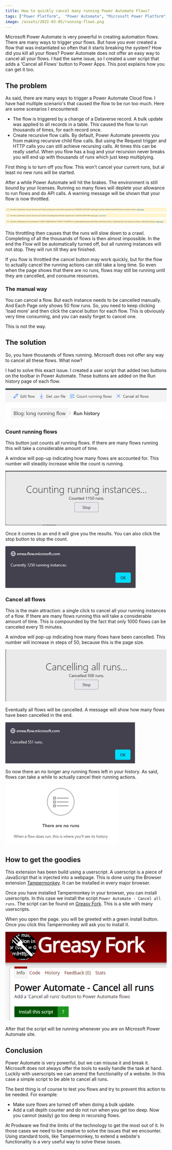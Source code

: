 ```yaml
---
title: How to quickly cancel many running Power Automate Flows?
tags: ["Power Platform",  "Power Automate", "Microsoft Power Platform", "extension", "grease monkey", "userscript" ]
image: /assets/2022-03-05/running-flows.png
---
```

Microsoft Power Automate is very powerful in creating automation flows. There are many ways to trigger your flows. But have you ever created a flow that was instantiated so often that it starts breaking the system? How did you kill all your flows? Power Automate does not offer an easy way to cancel all your flows. I had the same issue, so I created a user script that adds a 'Cancel all Flows' button to Power Apps. This post explains how you can get it too.
<!--more-->
## The problem
As said, there are many ways to trigger a Power Automate Cloud flow. I have had multiple scenario's that caused the flow to be run too much. Here are some scenarios I encountered:
- The flow is triggered by a change of a Dataverse record. A bulk update was applied to all records in a table. This caused the flow to run thousands of times, for each record once.
- Create recursive flow calls. By default, Power Automate prevents you from making recursive child flow calls. But using the Request trigger and HTTP calls you can still achieve recursing calls. At times this can be really useful. When you flow has a bug and your recursion never breaks you will end up with thousands of runs which just keep multiplying.

First thing is to turn off you flow. This won't cancel your current runs, but al least no new runs will be started.

After a while Power Automate will hit the brakes. The environment is still bound by your licenses. Running so many flows will deplete your allowance to run flows and do API calls. A warning message will be shown that your flow is now throttled. 

![Different warning messages](/assets/2022-03-05/warning-message.png)

This throttling then causes that the runs will slow down to a crawl. Completing of all the thousands of flows is then almost impossible. In the end the Flow will be automatically turned off, but all running instances will not stop. They will run till they are finished. 

If you flow is throttled the cancel button may work quickly, but for the flow to actually cancel the running actions can still take a long time. So even when the page shows that there are no runs, flows may still be running until they are cancelled, and consume resources.

### The manual way
You can cancel a flow. But each instance needs to be cancelled manually. And Each Page only shows 50 flow runs. So, you need to keep clicking 'load more' and then click the cancel button for each flow. This is obviously very time consuming, and you can easily forget to cancel one.

This is not the way.

## The solution
So, you have thousands of flows running. Microsoft does not offer any way to cancel all these flows. What now?

I had to solve this exact issue. I created a user script that added two buttons on the toolbar in Power Automate. These buttons are added on the Run history page of each flow.

![Extra buttons](/assets/2022-03-05/buttons.png)

### Count running flows
This button just counts all running flows. If there are many flows running this will take a considerable amount of time. 

A window will pop-up indicating how many flows are accounted for. This number will steadily increase while the count is running.

![Counting](/assets/2022-03-05/count-flows-running.png)

Once it comes to an end it will give you the results. You can also click the stop button to stop the count.

![Count complete](/assets/2022-03-05/count-flows-complete.png)

### Cancel all flows
This is the main attraction: a single click to cancel all your running instances of a flow. If there are many flows running this will take a considerable amount of time. This is compounded by the fact that only 1000 flows can be canceled every 15 minutes. 

A window will pop-up indicating how many flows have been cancelled. This number will increase in steps of 50, because this is the page size.

![Cancelling](/assets/2022-03-05/cancel-flows-running.png)

Eventually all flows will be cancelled. A message will show how many flows have been cancelled in the end.

![Cancel all Complete](/assets/2022-03-05/cancel-flows-complete.png)

So now there an no longer any running flows left in your history. As said, flows can take a while to actually cancel their running actions. 

![No more flows](/assets/2022-03-05/no-flows.png)

## How to get the goodies
This extension has been build using a userscript. A userscript is a piece of JavaScript that is injected into a webpage. This is done using the Browser extension [Tampermonkey](https://www.tampermonkey.net/). It can be installed in every major browser.

Once you have installed Tampermonkey in your browser, you can install userscripts. In this case we install the script `Power Automate - Cancel all runs`. The script can be found on [Greasy Fork](https://greasyfork.org/en/scripts/440454-power-automate-cancel-all-runs). This is a site with many userscripts.

When you open the page. you will be greeted with a green install button. Once you click this Tampermonkey will ask you to install it. 

![Install Script](/assets/2022-03-05/install-script.png)

After that the script will be running whenever you are on Microsoft Power Automate site. 

## Conclusion
Power Automate is very powerful, but we can misuse it and break it. Microsoft does not always offer the tools to easily handle the task at hand. Luckily with userscripts we can amend the functionality of a website. In this case a simple script to be able to cancel all runs. 

The best thing is of course to test you flows and try to prevent this action to be needed. For example:
- Make sure flows are turned off when doing a bulk update.
- Add a call depth counter and do not run when you get too deep. Now you cannot (easily) go too deep in recursing flows.

At Prodware we find the limits of the technology to get the most out of it. In those cases we need to be creative to solve the issues that we encounter. Using standard tools, like Tampermonkey, to extend a website's functionality is a very useful way to solve these issues. 